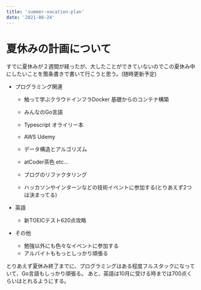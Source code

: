 ```yaml
---
title: 'summer-vacation-plan'
date: '2021-08-24'
---
```


# 夏休みの計画について

すでに夏休みが２週間が経ったが、大したことができていないのでこの夏休み中にしたいことを箇条書きで書いて行こうと思う。(随時更新予定)

- プログラミング関連
  - 触って学ぶクラウドインフラDocker 基礎からのコンテナ構築
  - みんなのGo言語
  - Typescript オライリー本
  - AWS Udemy
  - データ構造とアルゴリズム
  - atCoder茶色 etc...

  - ブログのリファクタリング
  - ハッカソンやインターンなどの技術イベントに参加する(とりあえず2つは決まってる)

- 英語
  - 新TOEICテスト620点攻略

- その他
  - 勉強以外にも色々なイベントに参加する
  - アルバイトももっとしっかり頑張る

とりあえず夏休み終了までに、プログラミングはある程度フルスタックになっていて、Go言語もしっかり頑張る。
あと、英語は10月に受ける時までは700点くらいはとれるようにする。